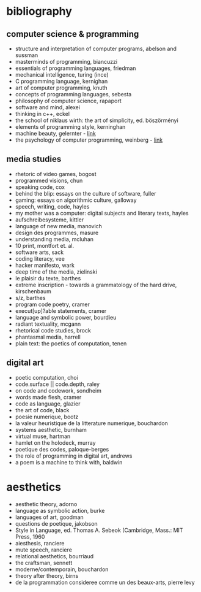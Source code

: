 # bibliography

## computer science & programming
- structure and interpretation of computer programs, abelson and sussman
- masterminds of programming, biancuzzi
- essentials of programming languages, friedman
- mechanical intelligence, turing (ince)
- C programming language, kernighan
- art of computer programming, knuth
- concepts of programming languages, sebesta
- philosophy of computer science, rapaport
- software and mind, alexei
- thinking in c++, eckel
- the school of niklaus wirth: the art of simplicity, ed. böszörményi
- elements of programming style, kerninghan
- machine beauty, gelernter - [link](https://www.publishersweekly.com/978-0-465-04516-7)
- the psychology of computer programming, weinberg - [link](http://www.dorsethouse.com/books/psy.html)

## media studies
- rhetoric of video games, bogost
- programmed visions, chun
- speaking code, cox
- behind the blip: essays on the culture of software, fuller
- gaming: essays on algorithmic culture, galloway
- speech, writing, code, hayles
- my mother was a computer: digital subjects and literary texts, hayles
- aufschreibesysteme, kittler
- language of new media, manovich
- design des programmes, masure
- understanding media, mcluhan
- 10 print, montfort et. al.
- software arts, sack
- coding literacy, vee
- hacker manifesto, wark
- deep time of the media, zielinski
- le plaisir du texte, barthes
- extreme inscription - towards a grammatology of the hard drive, kirschenbaum
- s/z, barthes
- program code poetry, cramer
- execut[up]?able statements, cramer
- language and symbolic power, bourdieu
- radiant textuality, mcgann
- rhetorical code studies, brock
- phantasmal media, harrell
- plain text: the poetics of computation, tenen

## digital art
- poetic computation, choi
- code.surface || code.depth, raley
- on code and codework, sondheim
- words made flesh, cramer
- code as language, glazier
- the art of code, black
- poesie numerique, bootz
- la valeur heuristique de la litterature numerique, bouchardon
- systems aesthetic, burnham
- virtual muse, hartman
- hamlet on the holodeck, murray
- poetique des codes, paloque-berges
- the role of programming in digital art, andrews
- a poem is a machine to think with, baldwin


# aesthetics
- aesthetic theory, adorno
- language as symbolic action, burke
- languages of art, goodman
- questions de poetique, jakobson
- Style in Language, ed. Thomas A. Sebeok (Cambridge, Mass.:
MIT Press, 1960
- aiesthesis, ranciere
- mute speech, ranciere
- relational aesthetics, bourriaud
- the craftsman, sennett
- moderne/contemporain, bouchardon
- theory after theory, birns
- de la programmation consideree comme un des beaux-arts, pierre levy
